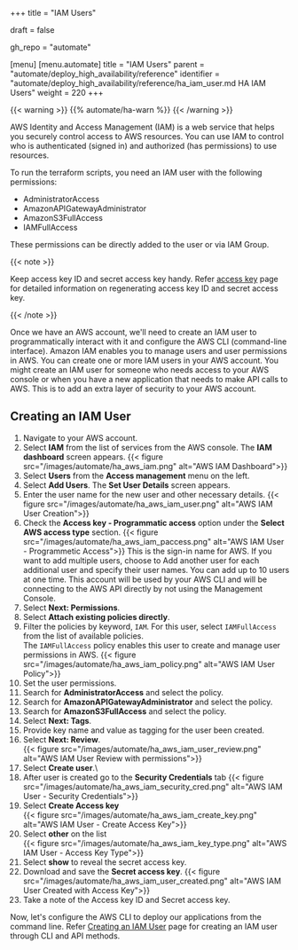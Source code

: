 +++
title = "IAM Users"

draft = false

gh_repo = "automate"

[menu]
  [menu.automate]
    title = "IAM Users"
    parent = "automate/deploy_high_availability/reference"
    identifier = "automate/deploy_high_availability/reference/ha_iam_user.md HA IAM Users"
    weight = 220
+++

{{< warning >}}
{{% automate/ha-warn %}}
{{< /warning >}}

AWS Identity and Access Management (IAM) is a web service that helps you securely control access to AWS resources. You can use IAM to control who is authenticated (signed in) and authorized (has permissions) to use resources.

To run the terraform scripts, you need an IAM user with the following permissions:

- AdministratorAccess
- AmazonAPIGatewayAdministrator
- AmazonS3FullAccess
- IAMFullAccess

These permissions can be directly added to the user or via IAM Group.

{{< note >}}

Keep access key ID and secret access key handy. Refer [access key](https://docs.aws.amazon.com/IAM/latest/UserGuide/id_credentials_access-keys.html) page for detailed information on regenerating access key ID and secret access key.

{{< /note >}}

Once we have an AWS account, we'll need to create an IAM user to programmatically interact with it and configure the AWS CLI (command-line interface). Amazon IAM enables you to manage users and user permissions in AWS. You can create one or more IAM users in your AWS account. You might create an IAM user for someone who needs access to your AWS console or when you have a new application that needs to make API calls to AWS. This is to add an extra layer of security to your AWS account.

## Creating an IAM User

1.  Navigate to your AWS account.
1.  Select **IAM** from the list of services from the AWS console. The **IAM dashboard** screen appears.
    {{< figure src="/images/automate/ha_aws_iam.png" alt="AWS IAM Dashboard">}}
1.  Select **Users** from the **Access management** menu on the left.
1.  Select **Add Users**. The **Set User Details** screen appears.
1.  Enter the user name for the new user and other necessary details.
    {{< figure src="/images/automate/ha_aws_iam_user.png" alt="AWS IAM User Creation">}}
1.  Check the **Access key - Programmatic access** option under the **Select AWS access type** section.
    {{< figure src="/images/automate/ha_aws_iam_paccess.png" alt="AWS IAM User - Programmetic Access">}}
    This is the sign-in name for AWS. If you want to add multiple users, choose to Add another user for each additional user and specify their user names. You can add up to 10 users at one time.
    This account will be used by your AWS CLI and will be connecting to the AWS API directly by not using the Management Console.
1.  Select **Next: Permissions**.
1.  Select **Attach existing policies directly**.
1.  Filter the policies by keyword, `IAM`. For this user, select `IAMFullAccess` from the list of available policies.\
    The `IAMFullAccess` policy enables this user to create and manage user permissions in AWS.
    {{< figure src="/images/automate/ha_aws_iam_policy.png" alt="AWS IAM User Policy">}}
1.  Set the user permissions.
1.  Search for **AdministratorAccess** and select the policy.
1.  Search for **AmazonAPIGatewayAdministrator** and select the policy.
1.  Search for **AmazonS3FullAccess** and select the policy.
1.  Select **Next: Tags**.
1.  Provide key name and value as tagging for the user been created.
1.  Select **Next: Review**.\
    {{< figure src="/images/automate/ha_aws_iam_user_review.png" alt="AWS IAM User Review with permissions">}}
1.  Select **Create user**.\
1.  After user is created go to the **Security Credentials** tab
    {{< figure src="/images/automate/ha_aws_iam_security_cred.png" alt="AWS IAM User - Security Credentials">}}
1.  Select **Create Access key**\
    {{< figure src="/images/automate/ha_aws_iam_create_key.png" alt="AWS IAM User - Create Access Key">}}
1.  Select **other** on the list\
    {{< figure src="/images/automate/ha_aws_iam_key_type.png" alt="AWS IAM User - Access Key Type">}}
1.  Select **show** to reveal the secret access key.
1.  Download and save the **Secret access key**.
    {{< figure src="/images/automate/ha_aws_iam_user_created.png" alt="AWS IAM User Created with Access Key">}}
1.  Take a note of the Access key ID and Secret access key.

Now, let's configure the AWS CLI to deploy our applications from the command line.
Refer [Creating an IAM User](https://docs.aws.amazon.com/IAM/latest/UserGuide/id_users_create.html) page for creating an IAM user through CLI and API methods.
